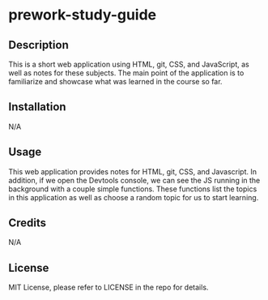 # prework-study-guide

## Description

This is a short web application using HTML, git, CSS, and JavaScript, as well as notes for these subjects. The main point of the application is to familiarize and showcase what was learned in the course so far.

## Installation

N/A

## Usage

This web application provides notes for HTML, git, CSS, and Javascript. In addition, if we open the Devtools console, we can see the JS running in the background with a couple simple functions. These functions list the topics in this application as well as choose a random topic for us to start learning.

## Credits

N/A

## License

MIT License, please refer to LICENSE in the repo for details.
